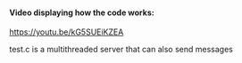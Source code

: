 #### Video displaying how the code works:

https://youtu.be/kG5SUEiKZEA


test.c is a multithreaded server that can also send messages